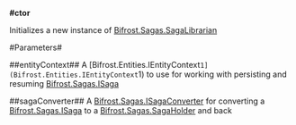 **#ctor**

Initializes a new instance of [Bifrost.Sagas.SagaLibrarian](Bifrost.Sagas.SagaLibrarian)

#Parameters#


##entityContext##
A [Bifrost.Entities.IEntityContext`1](Bifrost.Entities.IEntityContext`1) to use for working with persisting and resuming [Bifrost.Sagas.ISaga](Bifrost.Sagas.ISaga)

##sagaConverter##
A [Bifrost.Sagas.ISagaConverter](Bifrost.Sagas.ISagaConverter) for converting a [Bifrost.Sagas.ISaga](Bifrost.Sagas.ISaga) to a [Bifrost.Sagas.SagaHolder](Bifrost.Sagas.SagaHolder) and back
